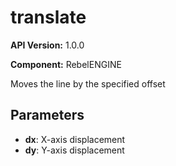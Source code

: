 # translate

**API Version:** 1.0.0

**Component:** RebelENGINE

Moves the line by the specified offset

## Parameters

- **dx**: X-axis displacement
- **dy**: Y-axis displacement

